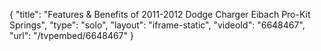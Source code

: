 {
    "title": "Features & Benefits of 2011-2012 Dodge Charger Eibach Pro-Kit Springs",
    "type": "solo",
    "layout": "iframe-static",
    "videoId": "6648467",
    "url": "\/tvpembed\/6648467"
}
